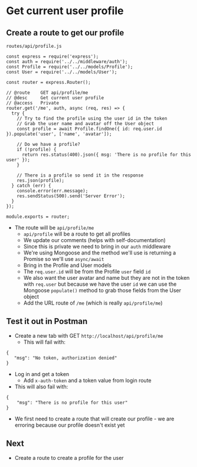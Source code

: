 # Get current user profile

## Create a route to get our profile
`routes/api/profile.js`

```
const express = require('express');
const auth = require('../../middleware/auth');
const Profile = require('../../models/Profile');
const User = require('../../models/User');

const router = express.Router();

// @route    GET api/profile/me
// @desc     Get current user profile
// @access   Private
router.get('/me', auth, async (req, res) => {
  try {
    // Try to find the profile using the user id in the token
    // Grab the user name and avatar off the User object
    const profile = await Profile.findOne({ id: req.user.id }).populate('user', ['name', 'avatar']);

    // Do we have a profile?
    if (!profile) {
      return res.status(400).json({ msg: 'There is no profile for this user' });
    }

    // There is a profile so send it in the response
    res.json(profile);
  } catch (err) {
    console.error(err.message);
    res.sendStatus(500).send('Server Error');
  }
});

module.exports = router;
```

* The route will be `api/profile/me`
    - `api/profile` will be a route to get all profiles
    - We update our comments (helps with self-documentation)
    - Since this is private we need to bring in our `auth` middleware
    - We're using Mongoose and the method we'll use is returning a Promise so we'll use `async/await`
    - Bring in the Profile and User models
    - The `req.user.id` will be from the Profile `user` field `id`
    - We also want the user avatar and name but they are not in the token with `req.user` but because we have the user `id` we can use the Mongoose `populate()` method to grab those fields from the User object
    - Add the URL route of `/me` (which is really `api/profile/me`)

## Test it out in Postman
* Create a new tab with GET `http://localhost/api/profile/me`
    - This will fail with:

```
{
   "msg": "No token, authorization denied"
}
```

* Log in and get a token
    - Add `x-auth-token` and a token value from login route
* This will also fail with:

```
{
    "msg": "There is no profile for this user"
}
```

* We first need to create a route that will create our profile - we are erroring because our profile doesn't exist yet

## Next
* Create a route to create a profile for the user

